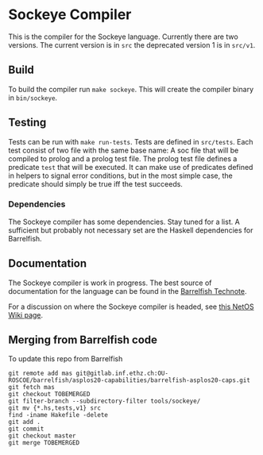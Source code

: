 # Sockeye Compiler
This is the compiler for the Sockeye language.
Currently there are two versions.
The current version is in `src` the deprecated version 1 is in `src/v1`.

## Build
To build the compiler run `make sockeye`.
This will create the compiler binary in `bin/sockeye`.

## Testing

Tests can be run with `make run-tests`. Tests are defined 
in `src/tests`. Each test consist of two file with the same base name:
A soc file that will be compiled to prolog and a prolog test file. The
prolog test file defines a predicate `test` that will be executed. It 
can make use of predicates defined in helpers to signal error conditions,
but in the most simple case, the predicate should simply be true
iff the test succeeds.

### Dependencies
The Sockeye compiler has some dependencies. Stay tuned for a list. A sufficient but probably not necessary set are the Haskell dependencies for Barrelfish.

## Documentation
The Sockeye compiler is work in progress.
The best source of documentation for the language can be found in the [Barrelfish Technote](http://www.barrelfish.org/publications/TN-025-Sockeye.pdf).

For a discussion on where the Sockeye compiler is headed, see [this NetOS Wiki page](https://wiki.netos.ethz.ch/Sockeye/Language).

## Merging from Barrelfish code

To update this repo from Barrelfish

```
git remote add mas git@gitlab.inf.ethz.ch:OU-ROSCOE/barrelfish/asplos20-capabilities/barrelfish-asplos20-caps.git
git fetch mas
git checkout TOBEMERGED
git filter-branch --subdirectory-filter tools/sockeye/
git mv {*.hs,tests,v1} src
find -iname Hakefile -delete
git add .
git commit
git checkout master
git merge TOBEMERGED
```

